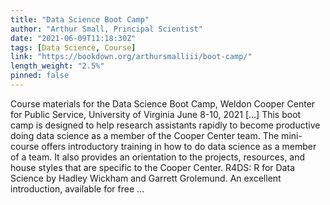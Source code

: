 ```yaml
---
title: "Data Science Boot Camp"
author: "Arthur Small, Principal Scientist"
date: "2021-06-09T11:18:30Z"
tags: [Data Science, Course]
link: "https://bookdown.org/arthursmalliii/boot-camp/"
length_weight: "2.5%"
pinned: false
---
```


Course materials for the Data Science Boot Camp, Weldon Cooper Center for Public Service, University of Virginia June 8-10, 2021 [...] This boot camp is designed to help research assistants rapidly to become productive doing data science as a member of the Cooper Center team. The mini-course offers introductory training in how to do data science as a member of a team. It also provides an orientation to the projects, resources, and house styles that are specific to the Cooper Center. R4DS: R for Data Science by Hadley Wickham and Garrett Grolemund. An excellent introduction, available for free  ...
